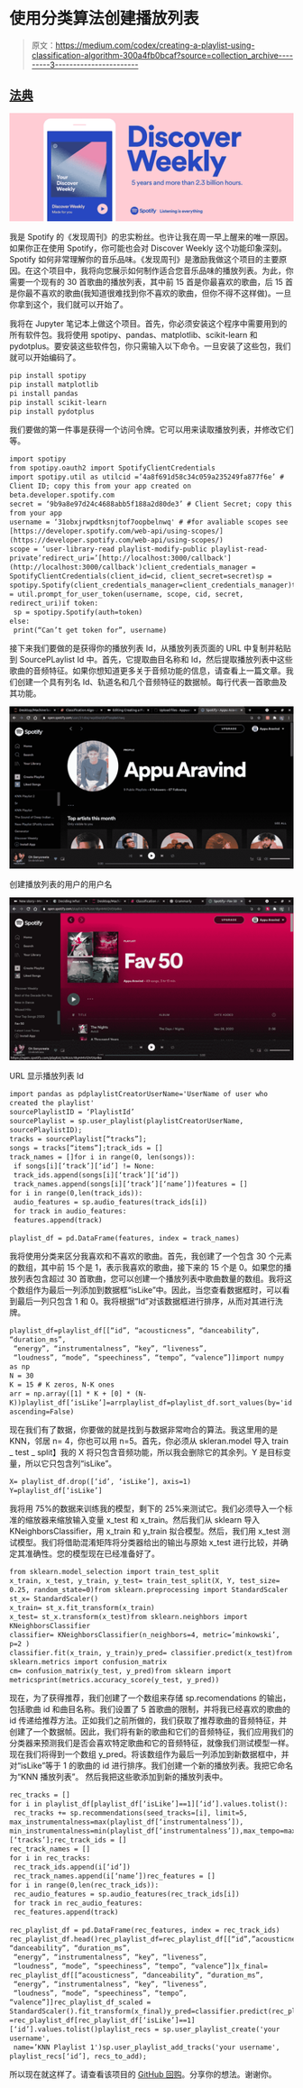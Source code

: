 # 使用分类算法创建播放列表

> 原文：<https://medium.com/codex/creating-a-playlist-using-classification-algorithm-300a4fb0bcaf?source=collection_archive---------3----------------------->

## [法典](http://medium.com/codex)

![](img/00717b5af794741a17bfeb314eb32a14.png)

我是 Spotify 的《发现周刊》的忠实粉丝。也许让我在周一早上醒来的唯一原因。如果你正在使用 Spotify，你可能也会对 Discover Weekly 这个功能印象深刻。Spotify 如何非常理解你的音乐品味。《发现周刊》是激励我做这个项目的主要原因。在这个项目中，我将向您展示如何制作适合您音乐品味的播放列表。为此，你需要一个现有的 30 首歌曲的播放列表，其中前 15 首是你最喜欢的歌曲，后 15 首是你最不喜欢的歌曲(我知道很难找到你不喜欢的歌曲，但你不得不这样做)。一旦你拿到这个，我们就可以开始了。

我将在 Jupyter 笔记本上做这个项目。首先，你必须安装这个程序中需要用到的所有软件包。我将使用 spotipy、pandas、matplotlib、scikit-learn 和 pydotplus。要安装这些软件包，你只需输入以下命令。一旦安装了这些包，我们就可以开始编码了。

```
pip install spotipy
pip install matplotlib
pi install pandas
pip install scikit-learn
pip install pydotplus
```

我们要做的第一件事是获得一个访问令牌。它可以用来读取播放列表，并修改它们等。

```
import spotipy
from spotipy.oauth2 import SpotifyClientCredentials
import spotipy.util as utilcid =’4a8f691d58c34c059a235249fa877f6e’ # Client ID; copy this from your app created on beta.developer.spotify.com
secret = ‘9b9a8e97d24c4688abb5f188a2d80de3’ # Client Secret; copy this from your app
username = ‘31obxjrwpdtksnjtof7oopbelnwq' # #for avaliable scopes see [https://developer.spotify.com/web-api/using-scopes/](https://developer.spotify.com/web-api/using-scopes/)
scope = ‘user-library-read playlist-modify-public playlist-read-private’redirect_uri=’[http://localhost:3000/callback'](http://localhost:3000/callback')client_credentials_manager = SpotifyClientCredentials(client_id=cid, client_secret=secret)sp = spotipy.Spotify(client_credentials_manager=client_credentials_manager)token = util.prompt_for_user_token(username, scope, cid, secret, redirect_uri)if token:
 sp = spotipy.Spotify(auth=token)
else:
 print(“Can’t get token for”, username)
```

接下来我们要做的是获得你的播放列表 Id，从播放列表页面的 URL 中复制并粘贴到 SourcePLaylist Id 中。首先，它提取曲目名称和 Id，然后提取播放列表中这些歌曲的音频特征。如果你想知道更多关于音频功能的信息，请查看上一篇文章。我们创建一个具有列名 Id、轨道名和几个音频特征的数据帧。每行代表一首歌曲及其功能。

![](img/977a0ddd402ec62ebad1de0743ff8551.png)

创建播放列表的用户的用户名

![](img/005f298906381c035ab695c2cdfd5ac2.png)

URL 显示播放列表 Id

```
import pandas as pdplaylistCreatorUserName='UserName of user who created the playlist'
sourcePlaylistID = ‘PlaylistId’
sourcePlaylist = sp.user_playlist(playlistCreatorUserName, sourcePlaylistID);
tracks = sourcePlaylist[“tracks”];
songs = tracks[“items”];track_ids = []
track_names = []for i in range(0, len(songs)):
 if songs[i][‘track’][‘id’] != None: 
 track_ids.append(songs[i][‘track’][‘id’])
 track_names.append(songs[i][‘track’][‘name’])features = []
for i in range(0,len(track_ids)):
 audio_features = sp.audio_features(track_ids[i])
 for track in audio_features:
 features.append(track)

playlist_df = pd.DataFrame(features, index = track_names)
```

我将使用分类来区分我喜欢和不喜欢的歌曲。首先，我创建了一个包含 30 个元素的数组，其中前 15 个是 1，表示我喜欢的歌曲，接下来的 15 个是 0。如果您的播放列表包含超过 30 首歌曲，您可以创建一个播放列表中歌曲数量的数组。我将这个数组作为最后一列添加到数据框“isLike”中。因此，当您查看数据框时，可以看到最后一列只包含 1 和 0。我将根据“Id”对该数据框进行排序，从而对其进行洗牌。

```
playlist_df=playlist_df[[“id”, “acousticness”, “danceability”, “duration_ms”, 
 “energy”, “instrumentalness”, “key”, “liveness”,
 “loudness”, “mode”, “speechiness”, “tempo”, “valence”]]import numpy as np
N = 30
K = 15 # K zeros, N-K ones
arr = np.array([1] * K + [0] * (N-K))playlist_df[‘isLike’]=arrplaylist_df=playlist_df.sort_values(by='id', ascending=False)
```

现在我们有了数据，你要做的就是找到与数据非常吻合的算法。我这里用的是 KNN，邻居 n= 4，你也可以用 n=5。首先，你必须从 skleran.model 导入 train _ test _ split】我的 X 将只包含音频功能，所以我会删除它的其余列。Y 是目标变量，所以它只包含列“isLike”。

```
X= playlist_df.drop([‘id’, ‘isLike’], axis=1) 
Y=playlist_df[‘isLike’]
```

我将用 75%的数据来训练我的模型，剩下的 25%来测试它。我们必须导入一个标准的缩放器来缩放输入变量 x_test 和 x_train。然后我们从 sklearn 导入 KNeighborsClassifier，用 x_train 和 y_train 拟合模型。然后，我们用 x_test 测试模型。我们将借助混淆矩阵将分类器给出的输出与原始 x_test 进行比较，并确定其准确性。您的模型现在已经准备好了。

```
from sklearn.model_selection import train_test_split
x_train, x_test, y_train, y_test= train_test_split(X, Y, test_size= 0.25, random_state=0)from sklearn.preprocessing import StandardScaler 
st_x= StandardScaler() 
x_train= st_x.fit_transform(x_train) 
x_test= st_x.transform(x_test)from sklearn.neighbors import KNeighborsClassifier 
classifier= KNeighborsClassifier(n_neighbors=4, metric=’minkowski’, p=2 ) 
classifier.fit(x_train, y_train)y_pred= classifier.predict(x_test)from sklearn.metrics import confusion_matrix 
cm= confusion_matrix(y_test, y_pred)from sklearn import metricsprint(metrics.accuracy_score(y_test, y_pred))
```

现在，为了获得推荐，我们创建了一个数组来存储 sp.recomendations 的输出，包括歌曲 id 和曲目名称。我们设置了 5 首歌曲的限制，并将我已经喜欢的歌曲的 id 传递给推荐方法。正如我们之前所做的，我们获取了推荐歌曲的音频特征，并创建了一个数据帧。因此，我们将有新的歌曲和它们的音频特征，我们应用我们的分类器来预测我们是否会喜欢特定歌曲和它的音频特征，就像我们测试模型一样。现在我们将得到一个数组 y_pred。将该数组作为最后一列添加到新数据框中，并对“isLike”等于 1 的歌曲的 id 进行排序。我们创建一个新的播放列表。我把它命名为“KNN 播放列表”。
然后我把这些歌添加到新的播放列表中。

```
rec_tracks = []
for i in playlist_df[playlist_df[‘isLike’]==1][‘id’].values.tolist():
 rec_tracks += sp.recommendations(seed_tracks=[i], limit=5, max_instrumentalness=max(playlist_df[‘instrumentalness’]), min_instrumentalness=min(playlist_df[‘instrumentalness’]),max_tempo=max(playlist_df[‘tempo’]),min_tempo=min(playlist_df[‘tempo’]))[‘tracks’];rec_track_ids = []
rec_track_names = []
for i in rec_tracks:
 rec_track_ids.append(i[‘id’])
 rec_track_names.append(i[‘name’])rec_features = []
for i in range(0,len(rec_track_ids)):
 rec_audio_features = sp.audio_features(rec_track_ids[i])
 for track in rec_audio_features:
 rec_features.append(track)

rec_playlist_df = pd.DataFrame(rec_features, index = rec_track_ids)
rec_playlist_df.head()rec_playlist_df=rec_playlist_df[[“id”,”acousticness”, “danceability”, “duration_ms”, 
 “energy”, “instrumentalness”, “key”, “liveness”,
 “loudness”, “mode”, “speechiness”, “tempo”, “valence”]]x_final= rec_playlist_df[[“acousticness”, “danceability”, “duration_ms”, 
 “energy”, “instrumentalness”, “key”, “liveness”,
 “loudness”, “mode”, “speechiness”, “tempo”, “valence”]]rec_playlist_df_scaled = StandardScaler().fit_transform(x_final)y_pred=classifier.predict(rec_playlist_df_scaled)rec_playlist_df[‘isLike’]=np.array(y_pred)recs_to_add =rec_playlist_df[rec_playlist_df[‘isLike’]==1][‘id’].values.tolist()playlist_recs = sp.user_playlist_create('your username', 
 name=’KNN Playlist 1')sp.user_playlist_add_tracks('your username', playlist_recs[‘id’], recs_to_add);
```

所以现在就这样了。请查看该项目的 [GitHub 回购](https://github.com/Appuaravind98/RecommendationPlaylist)。分享你的想法。谢谢你。